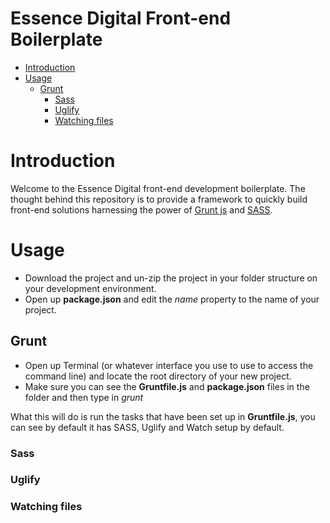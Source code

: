 Essence Digital Front-end Boilerplate
=====================================

* [Introduction](#introduction)
* [Usage](#usage)
    * [Grunt](#grunt)
        * [Sass](#sass)
        * [Uglify](#uglify)
        * [Watching files](#watching-files)

# Introduction

Welcome to the Essence Digital front-end development boilerplate. The thought behind this repository is to provide a framework to quickly build front-end solutions harnessing the power of [Grunt js](http://gruntjs.com/) and [SASS](http://sass-lang.com/).

# Usage

* Download the project and un-zip the project in your folder structure on your development environment.
* Open up __package.json__ and edit the _name_ property to the name of your project.

## Grunt

* Open up Terminal (or whatever interface you use to use to access the command line) and locate the root directory of your new project.
* Make sure you can see the __Gruntfile.js__ and __package.json__ files in the folder and then type in _grunt_

What this will do is run the tasks that have been set up in __Gruntfile.js__, you can see by default it has SASS, Uglify and Watch setup by default.

### Sass

### Uglify

### Watching files
